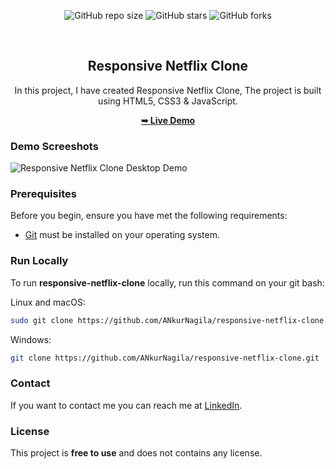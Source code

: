 <div align="center">
  
  ![GitHub repo size](https://img.shields.io/github/repo-size/ANkurNagila/responsive-netflix-clone)
  ![GitHub stars](https://img.shields.io/github/stars/ANkurNagila/responsive-netflix-clone)
  ![GitHub forks](https://img.shields.io/github/forks/ANkurNagila/responsive-netflix-clone?style=social)
 
  <br />

  <h2 align="center">Responsive Netflix Clone</h2>

  In this project, I have created Responsive Netflix Clone, The project is built using HTML5, CSS3 & JavaScript.

  <a href="https://ANkurNagila.github.io/responsive-netflix-clone/"><strong>➥ Live Demo</strong></a>

</div>

### Demo Screeshots

![Responsive Netflix Clone Desktop Demo](./readme-images/Responsive-Movie-Website.png "Desktop Demo")

### Prerequisites

Before you begin, ensure you have met the following requirements:

* [Git](https://git-scm.com/downloads "Download Git") must be installed on your operating system.

### Run Locally

To run **responsive-netflix-clone** locally, run this command on your git bash:

Linux and macOS:

```bash
sudo git clone https://github.com/ANkurNagila/responsive-netflix-clone.git
```

Windows:

```bash
git clone https://github.com/ANkurNagila/responsive-netflix-clone.git
```

### Contact

If you want to contact me you can reach me at [LinkedIn](https://www.linkedin.com/in/ankur-nagila-3bbb91185/).

### License

This project is **free to use** and does not contains any license.
